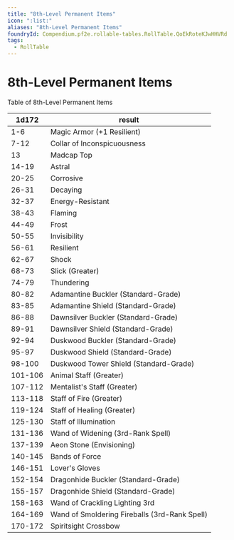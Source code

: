 ```yaml
---
title: "8th-Level Permanent Items"
icon: ":list:"
aliases: "8th-Level Permanent Items"
foundryId: Compendium.pf2e.rollable-tables.RollTable.QoEkRoteKJwHHVRd
tags:
  - RollTable
---
```


# 8th-Level Permanent Items
<p>Table of 8th-Level Permanent Items</p>

| 1d172 | result |
|------|--------|
| 1-6 | Magic Armor (+1 Resilient) |
| 7-12 | Collar of Inconspicuousness |
| 13 | Madcap Top |
| 14-19 | Astral |
| 20-25 | Corrosive |
| 26-31 | Decaying |
| 32-37 | Energy-Resistant |
| 38-43 | Flaming |
| 44-49 | Frost |
| 50-55 | Invisibility |
| 56-61 | Resilient |
| 62-67 | Shock |
| 68-73 | Slick (Greater) |
| 74-79 | Thundering |
| 80-82 | Adamantine Buckler (Standard-Grade) |
| 83-85 | Adamantine Shield (Standard-Grade) |
| 86-88 | Dawnsilver Buckler (Standard-Grade) |
| 89-91 | Dawnsilver Shield (Standard-Grade) |
| 92-94 | Duskwood Buckler (Standard-Grade) |
| 95-97 | Duskwood Shield (Standard-Grade) |
| 98-100 | Duskwood Tower Shield (Standard-Grade) |
| 101-106 | Animal Staff (Greater) |
| 107-112 | Mentalist's Staff (Greater) |
| 113-118 | Staff of Fire (Greater) |
| 119-124 | Staff of Healing (Greater) |
| 125-130 | Staff of Illumination |
| 131-136 | Wand of Widening (3rd-Rank Spell) |
| 137-139 | Aeon Stone (Envisioning) |
| 140-145 | Bands of Force |
| 146-151 | Lover's Gloves |
| 152-154 | Dragonhide Buckler (Standard-Grade) |
| 155-157 | Dragonhide Shield (Standard-Grade) |
| 158-163 | Wand of Crackling Lighting 3rd |
| 164-169 | Wand of Smoldering Fireballs (3rd-Rank Spell) |
| 170-172 | Spiritsight Crossbow |
